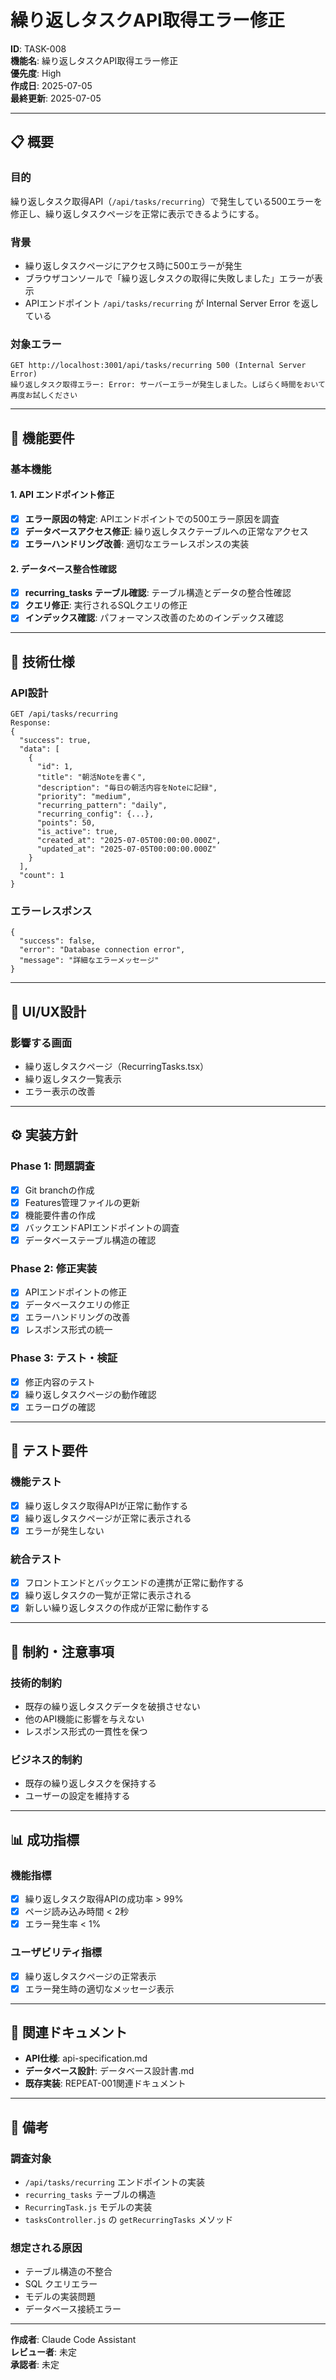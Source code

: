 # 繰り返しタスクAPI取得エラー修正

**ID**: TASK-008  
**機能名**: 繰り返しタスクAPI取得エラー修正  
**優先度**: High  
**作成日**: 2025-07-05  
**最終更新**: 2025-07-05  

---

## 📋 概要

### 目的
繰り返しタスク取得API（`/api/tasks/recurring`）で発生している500エラーを修正し、繰り返しタスクページを正常に表示できるようにする。

### 背景
- 繰り返しタスクページにアクセス時に500エラーが発生
- ブラウザコンソールで「繰り返しタスクの取得に失敗しました」エラーが表示
- APIエンドポイント `/api/tasks/recurring` が Internal Server Error を返している

### 対象エラー
```
GET http://localhost:3001/api/tasks/recurring 500 (Internal Server Error)
繰り返しタスク取得エラー: Error: サーバーエラーが発生しました。しばらく時間をおいて再度お試しください
```

---

## 🎯 機能要件

### 基本機能

#### 1. API エンドポイント修正
- [x] **エラー原因の特定**: APIエンドポイントでの500エラー原因を調査
- [x] **データベースアクセス修正**: 繰り返しタスクテーブルへの正常なアクセス
- [x] **エラーハンドリング改善**: 適切なエラーレスポンスの実装

#### 2. データベース整合性確認
- [x] **recurring_tasks テーブル確認**: テーブル構造とデータの整合性確認
- [x] **クエリ修正**: 実行されるSQLクエリの修正
- [x] **インデックス確認**: パフォーマンス改善のためのインデックス確認

---

## 🔧 技術仕様

### API設計
```
GET /api/tasks/recurring
Response: 
{
  "success": true,
  "data": [
    {
      "id": 1,
      "title": "朝活Noteを書く",
      "description": "毎日の朝活内容をNoteに記録",
      "priority": "medium",
      "recurring_pattern": "daily",
      "recurring_config": {...},
      "points": 50,
      "is_active": true,
      "created_at": "2025-07-05T00:00:00.000Z",
      "updated_at": "2025-07-05T00:00:00.000Z"
    }
  ],
  "count": 1
}
```

### エラーレスポンス
```
{
  "success": false,
  "error": "Database connection error",
  "message": "詳細なエラーメッセージ"
}
```

---

## 🎨 UI/UX設計

### 影響する画面
- 繰り返しタスクページ（RecurringTasks.tsx）
- 繰り返しタスク一覧表示
- エラー表示の改善

---

## ⚙️ 実装方針

### Phase 1: 問題調査
- [x] Git branchの作成
- [x] Features管理ファイルの更新
- [x] 機能要件書の作成
- [x] バックエンドAPIエンドポイントの調査
- [x] データベーステーブル構造の確認

### Phase 2: 修正実装
- [x] APIエンドポイントの修正
- [x] データベースクエリの修正
- [x] エラーハンドリングの改善
- [x] レスポンス形式の統一

### Phase 3: テスト・検証
- [x] 修正内容のテスト
- [x] 繰り返しタスクページの動作確認
- [x] エラーログの確認

---

## 🧪 テスト要件

### 機能テスト
- [x] 繰り返しタスク取得APIが正常に動作する
- [x] 繰り返しタスクページが正常に表示される
- [x] エラーが発生しない

### 統合テスト
- [x] フロントエンドとバックエンドの連携が正常に動作する
- [x] 繰り返しタスクの一覧が正常に表示される
- [x] 新しい繰り返しタスクの作成が正常に動作する

---

## 🚨 制約・注意事項

### 技術的制約
- 既存の繰り返しタスクデータを破損させない
- 他のAPI機能に影響を与えない
- レスポンス形式の一貫性を保つ

### ビジネス的制約
- 既存の繰り返しタスクを保持する
- ユーザーの設定を維持する

---

## 📊 成功指標

### 機能指標
- [x] 繰り返しタスク取得APIの成功率 > 99%
- [x] ページ読み込み時間 < 2秒
- [x] エラー発生率 < 1%

### ユーザビリティ指標
- [x] 繰り返しタスクページの正常表示
- [x] エラー発生時の適切なメッセージ表示

---

## 🔗 関連ドキュメント

- **API仕様**: api-specification.md
- **データベース設計**: データベース設計書.md
- **既存実装**: REPEAT-001関連ドキュメント

---

## 📝 備考

### 調査対象
- `/api/tasks/recurring` エンドポイントの実装
- `recurring_tasks` テーブルの構造
- `RecurringTask.js` モデルの実装
- `tasksController.js` の `getRecurringTasks` メソッド

### 想定される原因
- テーブル構造の不整合
- SQL クエリエラー
- モデルの実装問題
- データベース接続エラー

---

**作成者**: Claude Code Assistant  
**レビュー者**: 未定  
**承認者**: 未定